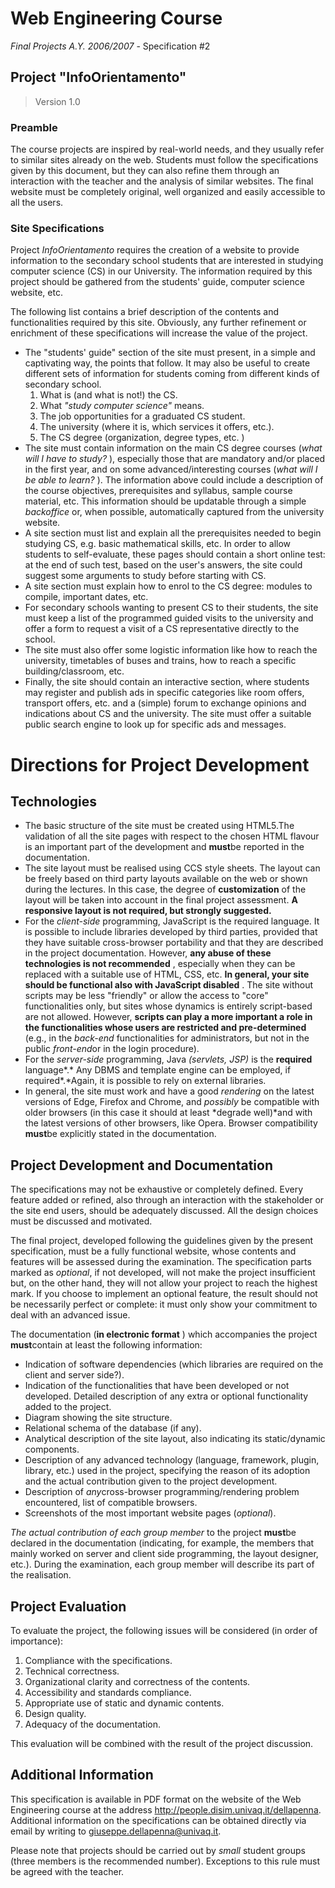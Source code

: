 # Web Engineering Course
*Final Projects A.Y. 2006/2007* - Specification #2

## Project "InfoOrientamento"

> Version 1.0

### Preamble

The course projects are inspired by real-world needs, and they usually refer to similar sites already on the web. Students must follow the specifications given by this document, but they can also refine them through an interaction with the teacher and the analysis of similar websites. The final website must be completely original, well organized and easily accessible to all the users.

### Site Specifications

Project *InfoOrientamento* requires the creation of a website to provide information to the secondary school students that are interested in studying computer science (CS) in our University. The information required by this project should be gathered from the students' guide, computer science website, etc.

The following list contains a brief description of the contents and functionalities required by this site. Obviously, any further refinement or enrichment of these specifications will increase the value of the project.
* The "students' guide" section of the site must present, in a simple and captivating way, the points that follow. It may also be useful to create different sets of information for students coming from different kinds of secondary school.
  1. What is (and what is not!) the CS.
  2. What *"study computer science"* means.
  3. The job opportunities for a graduated CS student.
  4. The university (where it is, which services it offers, etc.).
  5. The CS degree (organization, degree types, etc. )
* The site must contain information on the main CS degree courses (*what will I have to study?* ), especially those that are mandatory and/or placed in the first year, and on some advanced/interesting courses (*what will I be able to learn?* ). The information above could include a description of the course objectives, prerequisites and syllabus, sample course material, etc. This information should be updatable through a simple *backoffice* or, when possible, automatically captured from the university website.
* A site section must list and explain all the prerequisites needed to begin studying CS, e.g. basic mathematical skills, etc. In order to allow students to self-evaluate, these pages should contain a short online test: at the end of such test, based on the user's answers, the site could suggest some arguments to study before starting with CS.
* A site section must explain how to enrol to the CS degree: modules to compile, important dates, etc.
* For secondary schools wanting to present CS to their students, the site must keep a list of the programmed guided visits to the university and offer a form to request a visit of a CS representative directly to the school.
* The site must also offer some logistic information like how to reach the university, timetables of buses and trains, how to reach a specific building/classroom, etc.
* Finally, the site should contain an interactive section, where students may register and publish ads in specific categories like room offers, transport offers, etc. and a (simple) forum to exchange opinions and indications about CS and the university. The site must offer a suitable public search engine to look up for specific ads and messages.

# Directions for Project Development

## Technologies

* The basic structure of the site must be created using HTML5.The validation of all the site pages with respect to the chosen HTML flavour is an important part of the development and **must**be reported in the documentation.
* The site layout must be realised using CCS style sheets. The layout can be freely based on third party layouts available on the web or shown during the lectures. In this case, the degree of **customization** of the layout will be taken into account in the final project assessment. **A responsive layout is not required, but strongly suggested.**
* For the *client-side* programming, JavaScript is the required language. It is possible to include libraries developed by third parties, provided that they have suitable cross-browser portability and that they are described in the project documentation. However, **any abuse of these technologies is not recommended** , especially when they can be replaced with a suitable use of HTML, CSS, etc. **In general, your site should be functional also with JavaScript disabled** . The site without scripts may be less "friendly" or allow the access to "core" functionalities only, but sites whose dynamics is entirely script-based are not allowed. However, **scripts can play a more important a role in the functionalities whose users are restricted and pre-determined** (e.g., in the *back-end* functionalities for administrators, but not in the public *front-end*or in the login procedure).
* For the *server-side* programming, Java *(servlets, JSP)* is the **required** language\*.\* Any DBMS and template engine can be employed, if required\*.\*Again, it is possible to rely on external libraries.
* In general, the site must work and have a good *rendering* on the latest versions of Edge, Firefox and Chrome, and *possibly* be compatible with older browsers (in this case it should at least \*degrade well)\*and with the latest versions of other browsers, like Opera. Browser compatibility **must**be explicitly stated in the documentation.

## Project Development and Documentation

The specifications may not be exhaustive or completely defined. Every feature added or refined, also through an interaction with the stakeholder or the site end users, should be adequately discussed. All the design choices must be discussed and motivated.

The final project, developed following the guidelines given by the present specification, must be a fully functional website, whose contents and features will be assessed during the examination. The specification parts marked as *optional*, if not developed, will not make the project insufficient but, on the other hand, they will not allow your project to reach the highest mark. If you choose to implement an optional feature, the result should not be necessarily perfect or complete: it must only show your commitment to deal with an advanced issue.

The documentation (**in electronic format** ) which accompanies the project **must**contain at least the following information:

* Indication of software dependencies (which libraries are required on the client and server side?).
* Indication of the functionalities that have been developed or not developed. Detailed description of any extra or optional functionality added to the project.
* Diagram showing the site structure.
* Relational schema of the database (if any).
* Analytical description of the site layout, also indicating its static/dynamic components.
* Description of any advanced technology (language, framework, plugin, library, etc.) used in the project, specifying the reason of its adoption and the actual contribution given to the project development.
* Description of *any*cross-browser programming/rendering problem encountered, list of compatible browsers.
* Screenshots of the most important website pages (*optional*).

*The actual contribution of each group member* to the project **must**be declared in the documentation (indicating, for example, the members that mainly worked on server and client side programming, the layout designer, etc.). During the examination, each group member will describe its part of the realisation.

## Project Evaluation

To evaluate the project, the following issues will be considered (in order of importance):

1. Compliance with the specifications.
2. Technical correctness.
3. Organizational clarity and correctness of the contents.
4. Accessibility and standards compliance.
5. Appropriate use of static and dynamic contents.
6. Design quality.
7. Adequacy of the documentation.

This evaluation will be combined with the result of the project discussion.

## Additional Information

This specification is available in PDF format on the website of the Web Engineering course at the address http://people.disim.univaq.it/dellapenna. Additional information on the specifications can be obtained directly via email by writing to giuseppe.dellapenna@univaq.it.

Please note that projects should be carried out by *small* student groups (three members is the recommended number). Exceptions to this rule must be agreed with the teacher.
